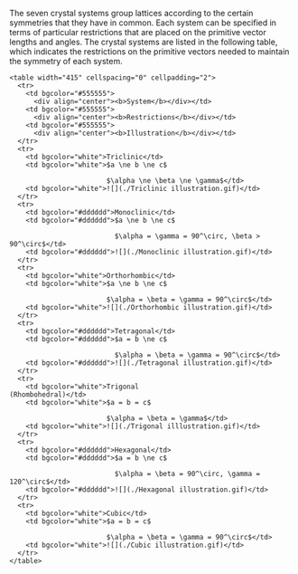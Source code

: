 

The seven crystal systems group lattices according to the certain symmetries that they have in common. Each system can be specified in terms of particular restrictions that are placed on the primitive vector lengths and angles. The crystal systems are listed in the following table, which indicates the restrictions on the primitive vectors needed to maintain the symmetry of each system.

```
<table width="415" cellspacing="0" cellpadding="2">
  <tr>
    <td bgcolor="#555555">
      <div align="center"><b>System</b></div></td>
    <td bgcolor="#555555">
      <div align="center"><b>Restrictions</b></div></td>
    <td bgcolor="#555555">
      <div align="center"><b>Illustration</b></div></td>
  </tr>
  <tr>
    <td bgcolor="white">Triclinic</td>
    <td bgcolor="white">$a \ne b \ne c$

                        $\alpha \ne \beta \ne \gamma$</td>
    <td bgcolor="white">![](./Triclinic illustration.gif)</td>
  </tr>
  <tr>
    <td bgcolor="#dddddd">Monoclinic</td>
    <td bgcolor="#dddddd">$a \ne b \ne c$

                          $\alpha = \gamma = 90^\circ, \beta > 90^\circ$</td>
    <td bgcolor="#dddddd">![](./Monoclinic illustration.gif)</td>
  </tr>
  <tr>
    <td bgcolor="white">Orthorhombic</td>
    <td bgcolor="white">$a \ne b \ne c$

                        $\alpha = \beta = \gamma = 90^\circ$</td>
    <td bgcolor="white">![](./Orthorhombic illustration.gif)</td>
  </tr>
  <tr>
    <td bgcolor="#dddddd">Tetragonal</td>
    <td bgcolor="#dddddd">$a = b \ne c$

                          $\alpha = \beta = \gamma = 90^\circ$</td>
    <td bgcolor="#dddddd">![](./Tetragonal illustration.gif)</td>
  </tr>
  <tr>
    <td bgcolor="white">Trigonal
(Rhombohedral)</td>
    <td bgcolor="white">$a = b = c$

                        $\alpha = \beta = \gamma$</td>
    <td bgcolor="white">![](./Trigonal illlustration.gif)</td>
  </tr>
  <tr>
    <td bgcolor="#dddddd">Hexagonal</td>
    <td bgcolor="#dddddd">$a = b \ne c$

                          $\alpha = \beta = 90^\circ, \gamma = 120^\circ$</td>
    <td bgcolor="#dddddd">![](./Hexagonal illustration.gif)</td>
  </tr>
  <tr>
    <td bgcolor="white">Cubic</td>
    <td bgcolor="white">$a = b = c$

                        $\alpha = \beta = \gamma = 90^\circ$</td>
    <td bgcolor="white">![](./Cubic illustration.gif)</td>
  </tr>
</table>
```